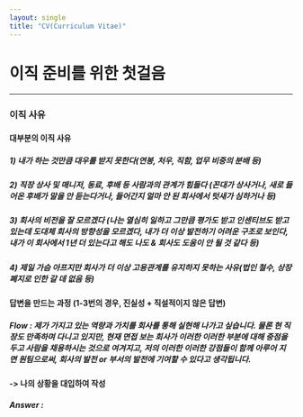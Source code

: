 ```yaml
---
layout: single
title: "CV(Curriculum Vitae)"
---
```


# 이직 준비를 위한 첫걸음
---
### 이직 사유 

#### 대부분의 이직 사유
##### 1) 내가 하는 것만큼 대우를 받지 못한다(연봉, 처우, 직함, 업무 비중의 분배 등)
##### 2) 직장 상사 및 매니저, 동료, 후배 등 사람과의 관계가 힘들다 (꼰대가 상사거나, 새로 들어온 후배가 말을 안 듣는다거나, 들어간지 얼마 안 된 회사에서 텃새가 심하거나 등)
##### 3) 회사의 비전을 잘 모르겠다 (나는 열심히 일하고 그만큼 평가도 받고 인센티브도 받고 있는데 도대체 회사의 방향성을 모르겠다, 내가 더 이상 발전하기 어려운 구조로 보인다, 내가 이 회사에서 1년 더 있는다고 해도 나도 & 회사도 도움이 안 될 것 같다 등)
##### 4) 제일 가슴 아프지만 회사가 더 이상 고용관계를 유지하지 못하는 사유(법인 철수, 상장폐지로 인한 갈 데 없음 등)

#### 답변을 만드는 과정 (1-3번의 경우, 진실성 + 직설적이지 않은 답변)
##### Flow : 제가 가지고 있는 역량과 가치를 회사를 통해 실현해 나가고 싶습니다. 물론 현 직장도 만족하며 다니고 있지만, 현재 면접 보는 회사가 이러한 이러한 부분에 대해 중점을 두고 사람을 채용하시는 것으로 여겨지고, 저의 이러한 이러한 강점들이 함께 아루어 지면 원팀으로써, 회사의 발전 or 부서의 발전에 기여할 수 있다고 생각됩니다. 

#### -> 나의 상황을 대입하여 작성
##### Answer : 

